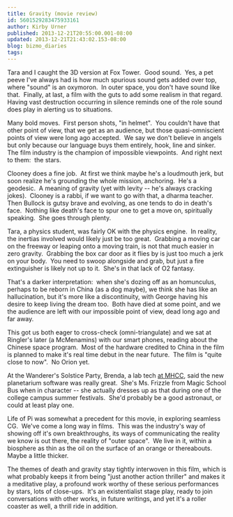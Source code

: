```yaml
---
title: Gravity (movie review)
id: 5601529283475933161
author: Kirby Urner
published: 2013-12-21T20:55:00.001-08:00
updated: 2013-12-21T21:43:02.153-08:00
blog: bizmo_diaries
tags: 
---
```


Tara and I caught the 3D version at Fox Tower.  Good sound.  Yes, a pet peeve I've always had is how much spurious sound gets added over top, where "sound" is an oxymoron.  In outer space, you don't have sound like that.  Finally, at last, a film with the guts to add some realism in that regard.  Having vast destruction occurring in silence reminds one of the role sound does play in alerting us to situations.

Many bold moves.  First person shots, "in helmet".  You couldn't have that other point of view, that we get as an audience, but those quasi-omniscient points of view were long ago accepted.  We say we don't believe in angels but only because our language buys them entirely, hook, line and sinker. The film industry is the champion of impossible viewpoints.  And right next to them:  the stars.

Clooney does a fine job.  At first we think maybe he's a loudmouth jerk, but soon realize he's grounding the whole mission, anchoring.  He's a geodesic.  A meaning of gravity (yet with levity -- he's always cracking jokes).  Clooney is a rabbi, if we want to go with that, a dharma teacher.  Then Bullock is gutsy brave and evolving, as one tends to do in death's face.  Nothing like death's face to spur one to get a move on, spiritually speaking.  She goes through plenty.

Tara, a physics student, was fairly OK with the physics engine.  In reality, the inertias involved would likely just be too great.  Grabbing a moving car on the freeway or leaping onto a moving train, is not that much easier in zero gravity.  Grabbing the box car door as it flies by is just too much a jerk on your body.  You need to swoop alongside and grab, but just a fire extinguisher is likely not up to it.  She's in that lack of O2 fantasy.

That's a darker interpretation:  when she's dozing off as an homunculus, perhaps to be reborn in China (as a dog maybe), we think she has like an hallucination, but it's more like a discontinuity, with George having his desire to keep living the dream too.  Both have died at some point, and we the audience are left with our impossible point of view, dead long ago and far away.

This got us both eager to cross-check (omni-triangulate) and we sat at Ringler's later (a McMenamins) with our smart phones, reading about the Chinese space program.  Most of the hardware credited to China in the film is planned to make it's real time debut in the near future.  The film is "quite close to now".  No Orion yet. 

At the Wanderer's Solstice Party, Brenda, a lab tech [at MHCC](http://mybizmo.blogspot.com/2013/04/wanderers-201343.html), said the new planetarium software was really great.  She's Ms. Frizzle from Magic School Bus when in character -- she actually dresses up as that during one of the college campus summer festivals.  She'd probably be a good astronaut, or could at least play one.

Life of Pi was somewhat a precedent for this movie, in exploring seamless CG.  We've come a long way in films.  This was the industry's way of showing off it's own breakthroughs, its ways of communicating the reality we know is out there, the reality of "outer space".  We live in it, within a biosphere as thin as the oil on the surface of an orange or thereabouts.  Maybe a little thicker.

The themes of death and gravity stay tightly interwoven in this film, which is what probably keeps it from being "just another action thriller" and makes it a meditative play, a profound work worthy of these serious performances by stars, lots of close-ups.  It's an existentialist stage play, ready to join conversations with other works, in future writings, and yet it's a roller coaster as well, a thrill ride in addition.